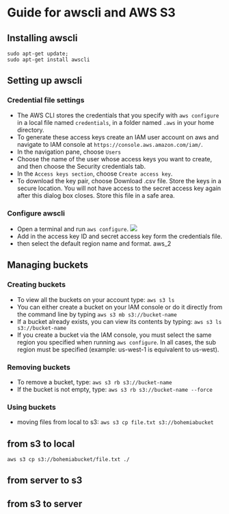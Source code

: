 # Guide for awscli and AWS S3

## Installing awscli

```
sudo apt-get update;
sudo apt-get install awscli
```

## Setting up awscli


### Credential file settings

- The AWS CLI stores the credentials that you specify with `aws configure` in a local file named `credentials`, in a folder named `.aws` in your home directory. 
- To generate these access keys create an IAM user account on aws and navigate to IAM console at `https://console.aws.amazon.com/iam/`.
- In the navigation pane, choose `Users`
- Choose the name of the user whose access keys you want to create, and then choose the Security credentials tab.
- In the `Access keys section`, choose `Create access key`.
- To download the key pair, choose Download .csv file. Store the keys in a secure location. You will not have access to the secret access key again after this dialog box closes. Store this file in a safe area.

### Configure awscli
- Open a terminal and run `aws configure`. 
![]('img/aws_1')
- Add in the access key ID and secret access key form the credentials file. 
- then select the default region name and format.
aws_2

## Managing buckets

### Creating buckets
- To view all the buckets on your account type:
`aws s3 ls`
- You can either create a bucket on your IAM console or do it directly from the command line by typing 
`aws s3 mb s3://bucket-name`
- If a bucket already exists, you can view its contents by typing:
`aws s3 ls s3://bucket-name`
- If you create a bucket via the IAM console, you must select the same region you specified when running `aws configure`. In all cases, the sub region must be specified (example: us-west-1 is equivalent to us-west).

### Removing buckets
- To remove a bucket, type: 
`aws s3 rb s3://bucket-name`
- If the bucket is not empty, type: 
`aws s3 rb s3://bucket-name --force`

### Using buckets

- moving files from local to s3:
`aws s3 cp file.txt s3://bohemiabucket`

## from s3 to local
`aws s3 cp s3://bohemiabucket/file.txt ./`

## from server to s3

## from s3 to server
